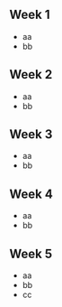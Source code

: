 ## Week 1
- aa
- bb
  
## Week 2
- aa
- bb
  
## Week 3
- aa
- bb
  

## Week 4
- aa
- bb
  

## Week 5
- aa
- bb
- cc

  

